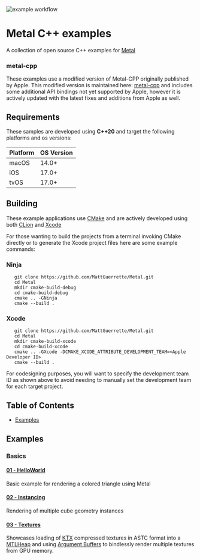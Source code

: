 ![example workflow](https://github.com/MattGuerrette/Metal/actions/workflows/cmake-single-platform.yml/badge.svg)

# Metal C++ examples

A collection of open source C++ examples for [Metal](https://developer.apple.com/metal)

### metal-cpp

These examples use a modified version of Metal-CPP originally published by Apple. This modified version is maintained
here:
[metal-cpp](https://github.com/MattGuerrette/metalcpp) and includes some additional API bindings not yet supported by
Apple, however
it is actively updated with the latest fixes and additions from Apple as well.

## Requirements

These samples are developed using **C++20** and target the following platforms and os versions:

| Platform | OS Version |
|----------|------------|
| macOS    | 14.0+      |
| iOS      | 17.0+      |
| tvOS     | 17.0+      |

## Building

These example applications use [CMake](https://www.cmake.org) and are actively developed using
both [CLion](https://www.jetbrains.com/clion/) and [Xcode](https://developer.apple.com/xcode/)

For those wanting to build the projects from a terminal invoking CMake directly or to
generate the Xcode project files here are some example commands:

### Ninja

```
   git clone https://github.com/MattGuerrette/Metal.git
   cd Metal
   mkdir cmake-build-debug
   cd cmake-build-debug
   cmake .. -GNinja
   cmake --build .
```

### Xcode

```
   git clone https://github.com/MattGuerrette/Metal.git
   cd Metal
   mkdir cmake-build-xcode
   cd cmake-build-xcode
   cmake .. -GXcode -DCMAKE_XCODE_ATTRIBUTE_DEVELOPMENT_TEAM=<Apple Developer ID>
   cmake --build .
```

For codesigning purposes, you will want to specify the development team ID as shown above to avoid needing
to manually set the development team for each target project.

## Table of Contents

+ [Examples](#Examples)

## Examples

### Basics

#### [01 - HelloWorld](source/helloworld/)

Basic example for rendering a colored triangle using Metal

#### [02 - Instancing](source/instancing/)

Rendering of multiple cube geometry instances

#### [03 - Textures](source/textures/)

Showcases loading of [KTX](https://www.khronos.org/ktx/) compressed textures in ASTC format into
a [MTLHeap](https://developer.apple.com/documentation/metal/mtlheap) and
using [Argument Buffers](https://developer.apple.com/documentation/metal/buffers/improving_cpu_performance_by_using_argument_buffers)
to bindlessly render multiple textures from GPU memory.
